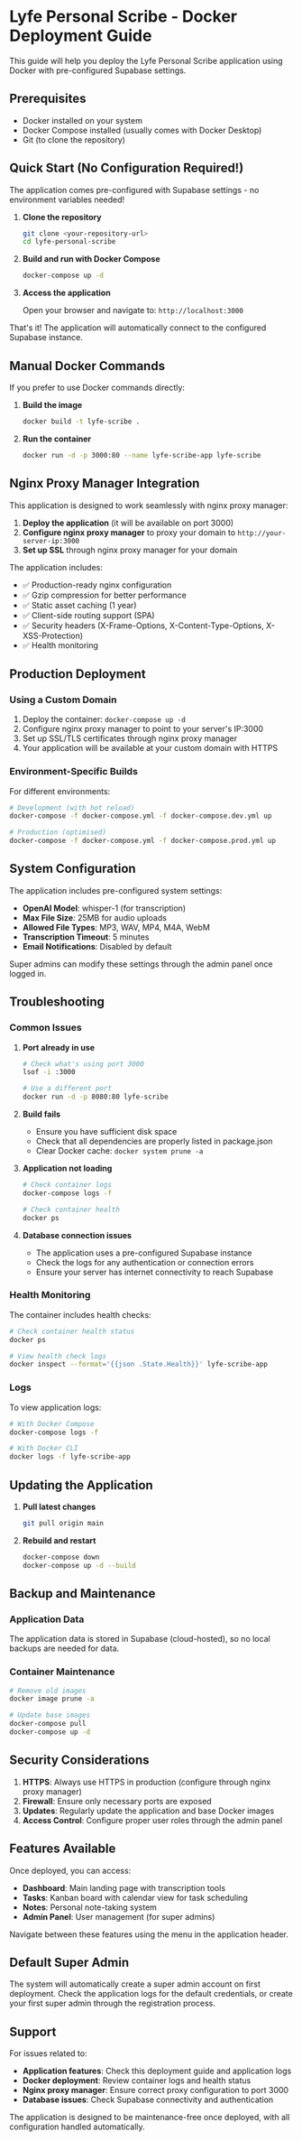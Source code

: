 
# Lyfe Personal Scribe - Docker Deployment Guide

This guide will help you deploy the Lyfe Personal Scribe application using Docker with pre-configured Supabase settings.

## Prerequisites

- Docker installed on your system
- Docker Compose installed (usually comes with Docker Desktop)
- Git (to clone the repository)

## Quick Start (No Configuration Required!)

The application comes pre-configured with Supabase settings - no environment variables needed!

1. **Clone the repository**
   ```bash
   git clone <your-repository-url>
   cd lyfe-personal-scribe
   ```

2. **Build and run with Docker Compose**
   ```bash
   docker-compose up -d
   ```

3. **Access the application**
   
   Open your browser and navigate to: `http://localhost:3000`

That's it! The application will automatically connect to the configured Supabase instance.

## Manual Docker Commands

If you prefer to use Docker commands directly:

1. **Build the image**
   ```bash
   docker build -t lyfe-scribe .
   ```

2. **Run the container**
   ```bash
   docker run -d -p 3000:80 --name lyfe-scribe-app lyfe-scribe
   ```

## Nginx Proxy Manager Integration

This application is designed to work seamlessly with nginx proxy manager:

1. **Deploy the application** (it will be available on port 3000)
2. **Configure nginx proxy manager** to proxy your domain to `http://your-server-ip:3000`
3. **Set up SSL** through nginx proxy manager for your domain

The application includes:
- ✅ Production-ready nginx configuration
- ✅ Gzip compression for better performance  
- ✅ Static asset caching (1 year)
- ✅ Client-side routing support (SPA)
- ✅ Security headers (X-Frame-Options, X-Content-Type-Options, X-XSS-Protection)
- ✅ Health monitoring

## Production Deployment

### Using a Custom Domain

1. Deploy the container: `docker-compose up -d`
2. Configure nginx proxy manager to point to your server's IP:3000
3. Set up SSL/TLS certificates through nginx proxy manager
4. Your application will be available at your custom domain with HTTPS

### Environment-Specific Builds

For different environments:

```bash
# Development (with hot reload)
docker-compose -f docker-compose.yml -f docker-compose.dev.yml up

# Production (optimised)
docker-compose -f docker-compose.yml -f docker-compose.prod.yml up
```

## System Configuration

The application includes pre-configured system settings:

- **OpenAI Model**: whisper-1 (for transcription)
- **Max File Size**: 25MB for audio uploads
- **Allowed File Types**: MP3, WAV, MP4, M4A, WebM
- **Transcription Timeout**: 5 minutes
- **Email Notifications**: Disabled by default

Super admins can modify these settings through the admin panel once logged in.

## Troubleshooting

### Common Issues

1. **Port already in use**
   ```bash
   # Check what's using port 3000
   lsof -i :3000
   
   # Use a different port
   docker run -d -p 8080:80 lyfe-scribe
   ```

2. **Build fails**
   - Ensure you have sufficient disk space
   - Check that all dependencies are properly listed in package.json
   - Clear Docker cache: `docker system prune -a`

3. **Application not loading**
   ```bash
   # Check container logs
   docker-compose logs -f
   
   # Check container health
   docker ps
   ```

4. **Database connection issues**
   - The application uses a pre-configured Supabase instance
   - Check the logs for any authentication or connection errors
   - Ensure your server has internet connectivity to reach Supabase

### Health Monitoring

The container includes health checks:
```bash
# Check container health status
docker ps

# View health check logs
docker inspect --format='{{json .State.Health}}' lyfe-scribe-app
```

### Logs

To view application logs:
```bash
# With Docker Compose
docker-compose logs -f

# With Docker CLI
docker logs -f lyfe-scribe-app
```

## Updating the Application

1. **Pull latest changes**
   ```bash
   git pull origin main
   ```

2. **Rebuild and restart**
   ```bash
   docker-compose down
   docker-compose up -d --build
   ```

## Backup and Maintenance

### Application Data
The application data is stored in Supabase (cloud-hosted), so no local backups are needed for data.

### Container Maintenance
```bash
# Remove old images
docker image prune -a

# Update base images
docker-compose pull
docker-compose up -d
```

## Security Considerations

1. **HTTPS**: Always use HTTPS in production (configure through nginx proxy manager)
2. **Firewall**: Ensure only necessary ports are exposed
3. **Updates**: Regularly update the application and base Docker images
4. **Access Control**: Configure proper user roles through the admin panel

## Features Available

Once deployed, you can access:

- **Dashboard**: Main landing page with transcription tools
- **Tasks**: Kanban board with calendar view for task scheduling  
- **Notes**: Personal note-taking system
- **Admin Panel**: User management (for super admins)

Navigate between these features using the menu in the application header.

## Default Super Admin

The system will automatically create a super admin account on first deployment. Check the application logs for the default credentials, or create your first super admin through the registration process.

## Support

For issues related to:
- **Application features**: Check this deployment guide and application logs
- **Docker deployment**: Review container logs and health status
- **Nginx proxy manager**: Ensure correct proxy configuration to port 3000
- **Database issues**: Check Supabase connectivity and authentication

The application is designed to be maintenance-free once deployed, with all configuration handled automatically.
